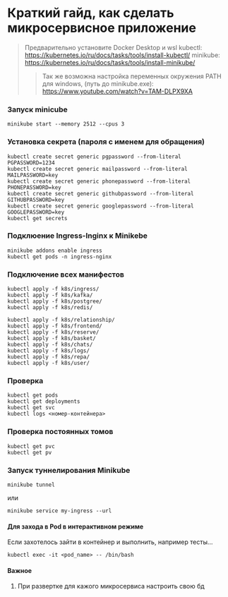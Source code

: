 # Краткий гайд, как сделать микросервисное приложение
> Предварительно установите Docker Desktop и wsl
> kubectl: https://kubernetes.io/ru/docs/tasks/tools/install-kubectl/ 
> minikube: https://kubernetes.io/ru/docs/tasks/tools/install-minikube/
>>Так же возможна настройка переменных окружения PATH для windows, (путь до minikube.exe): https://www.youtube.com/watch?v=TAM-DLPX9XA


### Запуск minicube 
```
minikube start --memory 2512 --cpus 3
```

### Установка секрета (пароля с именем для обращения)
```
kubectl create secret generic pgpassword --from-literal PGPASSWORD=1234
kubectl create secret generic mailpassword --from-literal MAILPASSWORD=key
kubectl create secret generic phonepassword --from-literal PHONEPASSWORD=key
kubectl create secret generic githubpassword --from-literal GITHUBPASSWORD=key
kubectl create secret generic googlepassword --from-literal GOOGLEPASSWORD=key
kubectl get secrets
```

### Подклюение Ingress-Inginx к Minikebe
```
minikube addons enable ingress
kubectl get pods -n ingress-nginx
```

### Подключение всех манифестов
```
kubectl apply -f k8s/ingress/
kubectl apply -f k8s/kafka/
kubectl apply -f k8s/postgree/
kubectl apply -f k8s/redis/

kubectl apply -f k8s/relationship/
kubectl apply -f k8s/frontend/
kubectl apply -f k8s/reserve/
kubectl apply -f k8s/basket/
kubectl apply -f k8s/chats/
kubectl apply -f k8s/logs/
kubectl apply -f k8s/repa/
kubectl apply -f k8s/user/
```


### Проверка
```
kubectl get pods
kubectl get deployments
kubectl get svc
kubectl logs <номер-контейнера>
```

### Проверка постоянных томов
```
kubectl get pvc
kubectl get pv
```

### Запуск туннелирования Minikube
```
minikube tunnel  
```
или
```
minikube service my-ingress --url
```

#### Для захода в Pod в интерактивном режиме
Если захотелось зайти в контейнер и выполнить, например тесты...
```
kubectl exec -it <pod_name> -- /bin/bash 
```

#### Важное
1) При развертке для кажого микросервиса настроить свою бд